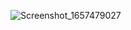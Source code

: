 ![Screenshot_1657479027](https://user-images.githubusercontent.com/97678425/180825764-81308e91-3fab-40ab-bcba-7f5678d624ff.png)

